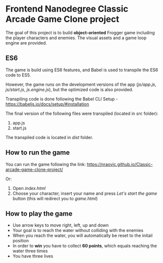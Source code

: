 Frontend Nanodegree Classic Arcade Game Clone project
===============================

The goal of this project is to build **object-oriented** Frogger game including the player characters and enemies. The visual assets and a game loop engine are provided. 

## ES6
The game is build using ES6 features, and Babel is used to transpile the ES6 code to ES5. 

However, the game runs on the development versions of the app (_js/app.js_, _js/start.js_, _js.engine.js_), but the optimized code is also provided.

Transpiling code is done following the Babel CLI Setup - https://babeljs.io/docs/setup/#installation

The final version of the following files were transpiled (located in _src_ folder):
1. app.js
2. start.js

The transpiled code is located in _dist_ folder.


## How to run the game
You can run the game following the link: https://nraovic.github.io/Classic-arcade-game-clone-project/

Or:
1. Open _index.html_ 
2. Choose your character, insert your name and press _Let's start the game_ button (this will redirect you to _game.html_)

## How to play the game
* Use arrow keys to move right, left, up and down
* Your goal is to reach the water without colliding with the enemies
* When you reach the water, you will automatically be reset to the initail position
* In order to **win** you have to collect **60 points**, which equals reaching the water three times 
* You have three lives
